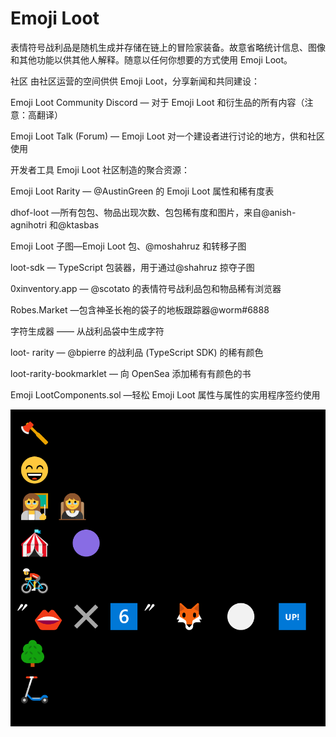 # Emoji Loot

表情符号战利品是随机生成并存储在链上的冒险家装备。故意省略统计信息、图像和其他功能以供其他人解释。随意以任何你想要的方式使用 Emoji Loot。

社区
由社区运营的空间供供 Emoji Loot，分享新闻和共同建设：

Emoji Loot Community Discord — 对于 Emoji Loot 和衍生品的所有内容（注意：高翻译）

Emoji Loot Talk (Forum) — Emoji Loot 对一个建设者进行讨论的地方，供和社区使用

开发者工具
Emoji Loot 社区制造的聚合资源：

Emoji Loot Rarity — @AustinGreen 的 Emoji Loot 属性和稀有度表

dhof-loot —所有包包、物品出现次数、包包稀有度和图片，来自@anish-agnihotri 和@ktasbas

Emoji Loot 子图—Emoji Loot 包、@moshahruz 和转移子图

loot-sdk — TypeScript 包装器，用于通过@shahruz 掠夺子图

0xinventory.app — @scotato 的表情符号战利品包和物品稀有浏览器

Robes.Market —包含神圣长袍的袋子的地板跟踪器@worm#6888

字符生成器 —— 从战利品袋中生成字符

loot- rarity — @bpierre 的战利品 (TypeScript SDK) 的稀有颜色

loot-rarity-bookmarklet — 向 OpenSea 添加稀有有颜色的书

Emoji LootComponents.sol —轻松 Emoji Loot 属性与属性的实用程序签约使用

![nft](1.png)
